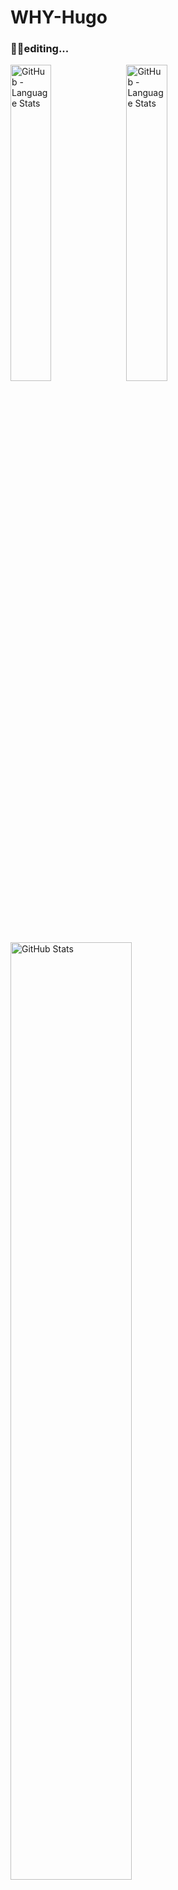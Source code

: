 # WHY-Hugo

### 😶‍🌫️editing...

<p>
    <img width="36%" src="https://github-readme-stats.vercel.app/api/top-langs/?username=WHY-Hugo&layout=compact&langs_count=3&theme=chartreuse-dark#gh-dark-mode-only" alt="GitHub - Language Stats">
    <img width="36%" src="https://github-readme-stats.vercel.app/api/top-langs/?username=WHY-Hugo&layout=compact&langs_count=3&theme=buefy#gh-light-mode-only" alt="GitHub - Language Stats">
    &nbsp;&nbsp;
    <img width="62%" src="https://github-readme-stats.vercel.app/api?username=WHY-Hugo&show_icons=true&include_all_commits=true&count_private=true&theme=chartreuse-dark#gh-dark-mode-only" alt="GitHub Stats">
    <img width="62%" src="https://github-readme-stats.vercel.app/api?username=WHY-Hugo&show_icons=true&include_all_commits=true&count_private=true&theme=buefy#gh-light-mode-only" alt="GitHub Stats">
</p>

---
[![GitHub - Language Stats-Dark](https://github-readme-stats.vercel.app/api/top-langs/?username=WHY-Hugo&layout=compact&langs_count=4&theme=chartreuse-dark#gh-dark-mode-only)](https://github.com/anuraghazra/github-readme-stats#gh-dark-mode-only)
[![GitHub - Language Stats-Light](https://github-readme-stats.vercel.app/api/top-langs/?username=WHY-Hugo&layout=compact&langs_count=4&theme=buefy#gh-light-mode-only)](https://github.com/anuraghazra/github-readme-stats#gh-light-mode-only)


[![GitHub Stats-Dark](https://github-readme-stats.vercel.app/api?username=WHY-Hugo&show_icons=true&include_all_commits=true&count_private=true&theme=chartreuse-dark#gh-dark-mode-only)](https://github.com/anuraghazra/github-readme-stats#gh-dark-mode-only)
[![GitHub Stats-Light](https://github-readme-stats.vercel.app/api?username=WHY-Hugo&show_icons=true&include_all_commits=true&count_private=true&theme=buefy#gh-light-mode-only)](https://github.com/anuraghazra/github-readme-stats#gh-light-mode-only)